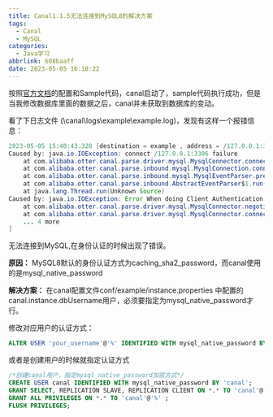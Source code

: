 ```yaml
---
title: Canal1.1.5无法连接到MySQL8的解决方案
tags:
  - Canal
  - MySQL
categories:
  - Java学习
abbrlink: 608baaff
date: 2023-05-05 16:10:22
---
```


按照[官方文档](https://github.com/alibaba/canal/wiki/QuickStart)的配置和Sample代码，canal启动了，sample代码执行成功，但是当我修改数据库里面的数据之后，canal并未获取到数据库的变动。

看了下日志文件 (\canal\logs\example\example.log)，发现有这样一个报错信息：
```java
2023-05-05 15:40:43.320 [destination = example , address = /127.0.0.1:3306 , EventParser] ERROR com.alibaba.otter.canal.common.alarm.LogAlarmHandler - destination:example[com.alibaba.otter.canal.parse.exception.CanalParseException: java.io.IOException: connect /127.0.0.1:3306 failure
Caused by: java.io.IOException: connect /127.0.0.1:3306 failure
	at com.alibaba.otter.canal.parse.driver.mysql.MysqlConnector.connect(MysqlConnector.java:85)
	at com.alibaba.otter.canal.parse.inbound.mysql.MysqlConnection.connect(MysqlConnection.java:90)
	at com.alibaba.otter.canal.parse.inbound.mysql.MysqlEventParser.preDump(MysqlEventParser.java:86)
	at com.alibaba.otter.canal.parse.inbound.AbstractEventParser$1.run(AbstractEventParser.java:176)
	at java.lang.Thread.run(Unknown Source)
Caused by: java.io.IOException: Error When doing Client Authentication:ErrorPacket [errorNumber=1045, fieldCount=-1, message=Access denied for user 'canal'@'localhost' (using password: YES), sqlState=28000, sqlStateMarker=#]
	at com.alibaba.otter.canal.parse.driver.mysql.MysqlConnector.negotiate(MysqlConnector.java:274)
	at com.alibaba.otter.canal.parse.driver.mysql.MysqlConnector.connect(MysqlConnector.java:82)
	... 4 more
]
```
无法连接到MySQL,在身份认证的时候出现了错误。

**原因：** MySQL8默认的身份认证方式为caching_sha2_password，而canal使用的是mysql_native_password

**解决方案：** 在canal配置文件conf/example/instance.properties 中配置的canal.instance.dbUsername用户，必须要指定为mysql_native_password才行。

修改对应用户的认证方式：
```SQL
ALTER USER 'your_username'@'%' IDENTIFIED WITH mysql_native_password BY 'your_password';
```

或者是创建用户的时候就指定认证方式
```sql
/*创建canal用户，指定mysql_native_password加密方式*/
CREATE USER canal IDENTIFIED WITH mysql_native_password BY 'canal';
GRANT SELECT, REPLICATION SLAVE, REPLICATION CLIENT ON *.* TO 'canal'@'%';
GRANT ALL PRIVILEGES ON *.* TO 'canal'@'%' ;
FLUSH PRIVILEGES;
```
